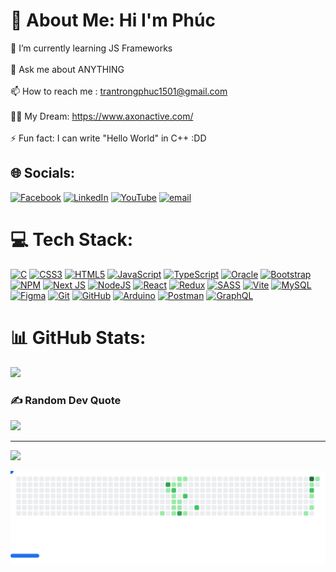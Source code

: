 #                                                                     💫 About Me: Hi I'm Phúc<br>

🌱 I’m currently learning JS Frameworks<br><br>💬 Ask me about ANYTHING<br><br>📫 How to reach me : trantrongphuc1501@gmail.com<br><br>👨‍💻 My Dream: https://www.axonactive.com/<br><br>⚡ Fun fact: I can write "Hello World" in C++ :DD<br>


## 🌐 Socials:
[![Facebook](https://img.shields.io/badge/Facebook-%231877F2.svg?logo=Facebook&logoColor=white)](https://www.facebook.com/0907.anhiupe) [![LinkedIn](https://img.shields.io/badge/LinkedIn-%230077B5.svg?logo=linkedin&logoColor=white)](https://www.linkedin.com/in/ph%c3%bac-tr%e1%ba%a7n-a3a02b2bb/) [![YouTube](https://img.shields.io/badge/YouTube-%23FF0000.svg?logo=YouTube&logoColor=white)](https://www.youtube.com/@trantrongphucb2303) [![email](https://img.shields.io/badge/Email-D14836?logo=gmail&logoColor=white)](mailto:trantrongphuc1501@gmail.com) 

# 💻 Tech Stack:
[![C](https://img.shields.io/badge/c-%2300599C.svg?style=for-the-badge&logo=c&logoColor=white)](https://vi.wikipedia.org/wiki/C_(ng%C3%B4n_ng%E1%BB%AF_l%E1%BA%ADp_tr%C3%ACnh)) [![CSS3](https://img.shields.io/badge/css3-%231572B6.svg?style=for-the-badge&logo=css3&logoColor=white)](https://vi.wikipedia.org/wiki/CSS) [![HTML5](https://img.shields.io/badge/html5-%23E34F26.svg?style=for-the-badge&logo=html5&logoColor=white)](https://vi.wikipedia.org/wiki/HTML) [![JavaScript](https://img.shields.io/badge/javascript-%23323330.svg?style=for-the-badge&logo=javascript&logoColor=%23F7DF1E)](https://vi.wikipedia.org/wiki/JavaScript) [![TypeScript](https://img.shields.io/badge/typescript-%23007ACC.svg?style=for-the-badge&logo=typescript&logoColor=white)](https://www.typescriptlang.org/) [![Oracle](https://img.shields.io/badge/Oracle-F80000?style=for-the-badge&logo=oracle&logoColor=white)](https://www.oracle.com/) [![Bootstrap](https://img.shields.io/badge/bootstrap-%238511FA.svg?style=for-the-badge&logo=bootstrap&logoColor=white)](https://getbootstrap.com/) [![NPM](https://img.shields.io/badge/NPM-%23CB3837.svg?style=for-the-badge&logo=npm&logoColor=white)](https://www.npmjs.com/) [![Next JS](https://img.shields.io/badge/Next-black?style=for-the-badge&logo=next.js&logoColor=white)](https://nextjs.org/) [![NodeJS](https://img.shields.io/badge/node.js-6DA55F?style=for-the-badge&logo=node.js&logoColor=white)](https://nodejs.org/fr) [![React](https://img.shields.io/badge/react-%2320232a.svg?style=for-the-badge&logo=react&logoColor=%2361DAFB)](https://react.dev/) [![Redux](https://img.shields.io/badge/redux-%23593d88.svg?style=for-the-badge&logo=redux&logoColor=white)](https://redux.js.org/) [![SASS](https://img.shields.io/badge/SASS-hotpink.svg?style=for-the-badge&logo=SASS&logoColor=white)](https://sass-lang.com/) [![Vite](https://img.shields.io/badge/vite-%23646CFF.svg?style=for-the-badge&logo=vite&logoColor=white)](https://vite.dev/) [![MySQL](https://img.shields.io/badge/mysql-4479A1.svg?style=for-the-badge&logo=mysql&logoColor=white)](https://www.mysql.com/) [![Figma](https://img.shields.io/badge/figma-%23F24E1E.svg?style=for-the-badge&logo=figma&logoColor=white)](https://www.figma.com/) [![Git](https://img.shields.io/badge/git-%23F05033.svg?style=for-the-badge&logo=git&logoColor=white)](https://git-scm.com/) [![GitHub](https://img.shields.io/badge/github-%23121011.svg?style=for-the-badge&logo=github&logoColor=white)](https://github.com/) [![Arduino](https://img.shields.io/badge/-Arduino-00979D?style=for-the-badge&logo=Arduino&logoColor=white)](https://www.arduino.cc/) [![Postman](https://img.shields.io/badge/Postman-FF6C37?style=for-the-badge&logo=postman&logoColor=white)](https://www.postman.com/) [![GraphQL](https://img.shields.io/badge/-GraphQL-E10098?style=for-the-badge&logo=graphql&logoColor=white)](https://graphql.org/)
# 📊 GitHub Stats:
![](https://github-readme-stats.vercel.app/api/top-langs/?username=phuctran1501&theme=gruvbox&hide_border=false&include_all_commits=false&count_private=false&layout=compact)

### ✍️ Random Dev Quote
![](https://quotes-github-readme.vercel.app/api?type=horizontal&theme=dark)

---
[![](https://visitcount.itsvg.in/api?id=phuctran1501&icon=0&color=1)](https://visitcount.itsvg.in)

<!-- Proudly created with GPRM ( https://gprm.itsvg.in ) -->
<picture>
  <source
    media="(prefers-color-scheme: dark)"
    srcset="images/breakout-dark.svg"
  />
  <source
    media="(prefers-color-scheme: light)"
    srcset="images/breakout-light.svg"
  />
  <img alt="Breakout Game" src="images/breakout-light.svg" />
</picture>
